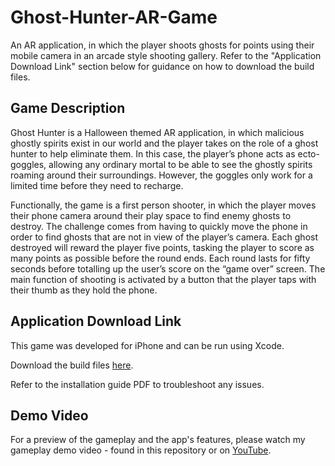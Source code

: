 # Ghost-Hunter-AR-Game
An AR application, in which the player shoots ghosts for points using their mobile camera in an arcade style shooting gallery. Refer to the "Application Download Link" section below for guidance on how to download the build files.

## Game Description
Ghost Hunter is a Halloween themed AR application, in which malicious ghostly spirits exist in our world and the player takes on the role of a ghost hunter to help eliminate them. In this case, the player’s phone acts as ecto-goggles, allowing any ordinary mortal to be able to see the ghostly spirits roaming around their surroundings. However, the goggles only work for a limited time before they need to recharge.

Functionally, the game is a first person shooter, in which the player moves their phone camera around their play space to find enemy ghosts to destroy. The challenge comes from having to quickly move the phone in order to find ghosts that are not in view of the player’s camera. Each ghost destroyed will reward the player five points, tasking the player to score as many points as possible before the round ends. Each round lasts for fifty seconds before totalling up the user’s score on the “game over” screen. The main function of shooting is activated by a button that the player taps with their thumb as they hold the phone.

## Application Download Link
This game was developed for iPhone and can be run using Xcode.

Download the build files [here](https://drive.google.com/file/d/1m3G08HfZl9GfurE160VnyhaQQ75VM2xn/view?usp=sharing).

Refer to the installation guide PDF to troubleshoot any issues.

## Demo Video
For a preview of the gameplay and the app's features, please watch my gameplay demo video - found in this repository or on [YouTube](https://youtu.be/qK2FfZQelgM).
